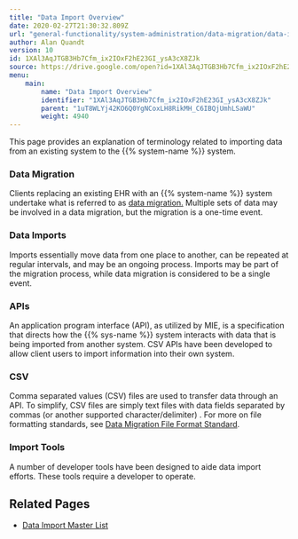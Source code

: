 ```yaml
---
title: "Data Import Overview"
date: 2020-02-27T21:30:32.809Z
url: "general-functionality/system-administration/data-migration/data-import-overview.html"
author: Alan Quandt
version: 10
id: 1XAl3AqJTGB3Hb7Cfm_ix2IOxF2hE23GI_ysA3cX8ZJk
source: https://drive.google.com/open?id=1XAl3AqJTGB3Hb7Cfm_ix2IOxF2hE23GI_ysA3cX8ZJk
menu:
    main:
        name: "Data Import Overview"
        identifier: "1XAl3AqJTGB3Hb7Cfm_ix2IOxF2hE23GI_ysA3cX8ZJk"
        parent: "1uT8WLYj42KO6Q0YgNCoxLH8RikMH_C6IBQjUmhLSaWU"
        weight: 4940
---
```

This page provides an explanation of terminology related to importing data from an existing system to the {{% system-name %}} system.

### Data Migration

Clients replacing an existing EHR with an {{% system-name %}} system undertake what is referred to as [data migration.](data-migration-overview.html) Multiple sets of data may be involved in a data migration, but the migration is a one-time event.

### Data Imports

Imports essentially move data from one place to another, can be repeated at regular intervals, and may be an ongoing process. Imports may be part of the migration process, while data migration is considered to be a single event.

### APIs

An application program interface (API), as utilized by MIE, is a specification that directs how the {{% sys-name %}} system interacts with data that is being imported from another system. CSV APIs have been developed to allow client users to import information into their own system.

### CSV

Comma separated values (CSV) files are used to transfer data through an API. To simplify, CSV files are simply text files with data fields separated by commas (or another supported character/delimiter) . For more on file formatting standards, see [Data Migration File Format Standard](data-migration-file-format-standard.html).

### Import Tools

A number of developer tools have been designed to aide data import efforts. These tools require a developer to operate.

## Related Pages

* [Data Import Master List](data-import-master-list.html)
